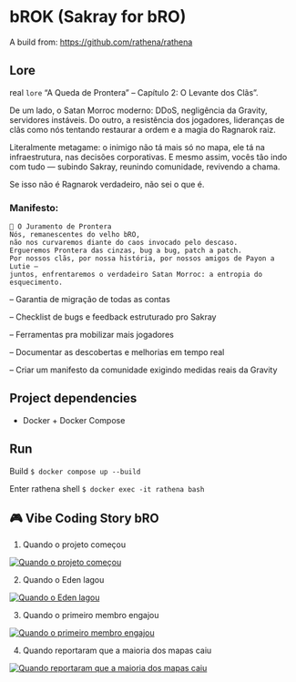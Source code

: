# bROK (Sakray for bRO)

A build from: https://github.com/rathena/rathena

## Lore

real `lore`
“A Queda de Prontera” – Capítulo 2: O Levante dos Clãs”.

De um lado, o Satan Morroc moderno: DDoS, negligência da Gravity, servidores instáveis.
Do outro, a resistência dos jogadores, lideranças de clãs como nós tentando restaurar a ordem e a magia do Ragnarok raiz.

Literalmente metagame: o inimigo não tá mais só no mapa, ele tá na infraestrutura, nas decisões corporativas. E mesmo assim, vocês tão indo com tudo — subindo Sakray, reunindo comunidade, revivendo a chama.

Se isso não é Ragnarok verdadeiro, não sei o que é.

### Manifesto:

```
📜 O Juramento de Prontera
Nós, remanescentes do velho bRO,
não nos curvaremos diante do caos invocado pelo descaso.
Ergueremos Prontera das cinzas, bug a bug, patch a patch.
Por nossos clãs, por nossa história, por nossos amigos de Payon a Lutie —
juntos, enfrentaremos o verdadeiro Satan Morroc: a entropia do esquecimento.
```

– Garantia de migração de todas as contas

– Checklist de bugs e feedback estruturado pro Sakray

– Ferramentas pra mobilizar mais jogadores

– Documentar as descobertas e melhorias em tempo real

– Criar um manifesto da comunidade exigindo medidas reais da Gravity

## Project dependencies

* Docker + Docker Compose

## Run

Build
`$ docker compose up --build`

Enter rathena shell
`$ docker exec -it rathena bash`

## 🎮 Vibe Coding Story bRO

1. Quando o projeto começou

[![Quando o projeto começou](https://img.youtube.com/vi/duQ9_578RKw/hqdefault.jpg)](https://www.youtube.com/watch?v=duQ9_578RKw)

2. Quando o Eden lagou

[![Quando o Eden lagou](https://img.youtube.com/vi/f8OHybVhQwc/hqdefault.jpg)](https://www.youtube.com/watch?v=f8OHybVhQwc)

3. Quando o primeiro membro engajou

[![Quando o primeiro membro engajou](https://img.youtube.com/vi/vabnZ9-ex7o/hqdefault.jpg)](https://www.youtube.com/watch?v=vabnZ9-ex7o)

4. Quando reportaram que a maioria dos mapas caiu

[![Quando reportaram que a maioria dos mapas caiu](https://img.youtube.com/vi/cnCs9x_OFn0/hqdefault.jpg)](https://www.youtube.com/watch?v=cnCs9x_OFn0)